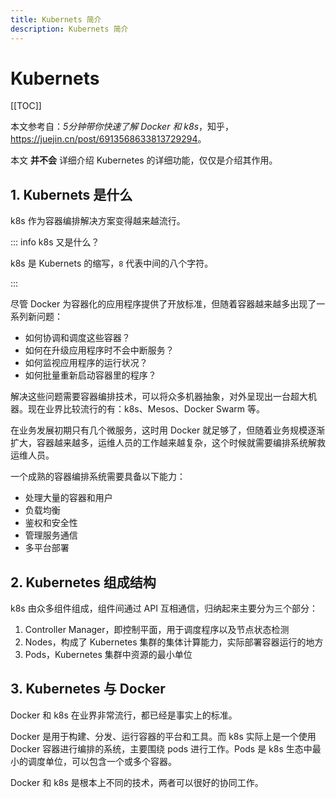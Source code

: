 ```yaml
---
title: Kubernets 简介
description: Kubernets 简介
---
```


# Kubernets

[[TOC]]

本文参考自：*5分钟带你快速了解 Docker 和 k8s*，知乎，<https://juejin.cn/post/6913568633813729294>。

本文 **并不会** 详细介绍 Kubernetes 的详细功能，仅仅是介绍其作用。

## 1. Kubernets 是什么

k8s 作为容器编排解决方案变得越来越流行。

::: info k8s 又是什么？

k8s 是 Kubernets 的缩写，`8` 代表中间的八个字符。

:::

尽管 Docker 为容器化的应用程序提供了开放标准，但随着容器越来越多出现了一系列新问题：
- 如何协调和调度这些容器？
- 如何在升级应用程序时不会中断服务？
- 如何监视应用程序的运行状况？
- 如何批量重新启动容器里的程序？

解决这些问题需要容器编排技术，可以将众多机器抽象，对外呈现出一台超大机器。现在业界比较流行的有：k8s、Mesos、Docker Swarm 等。

在业务发展初期只有几个微服务，这时用 Docker 就足够了，但随着业务规模逐渐扩大，容器越来越多，运维人员的工作越来越复杂，这个时候就需要编排系统解救运维人员。

一个成熟的容器编排系统需要具备以下能力：
- 处理大量的容器和用户
- 负载均衡
- 鉴权和安全性
- 管理服务通信
- 多平台部署

## 2. Kubernetes 组成结构

k8s 由众多组件组成，组件间通过 API 互相通信，归纳起来主要分为三个部分：
1. Controller Manager，即控制平面，用于调度程序以及节点状态检测
2. Nodes，构成了 Kubernetes 集群的集体计算能力，实际部署容器运行的地方
3. Pods，Kubernetes 集群中资源的最小单位

## 3. Kubernetes 与 Docker

Docker 和 k8s 在业界非常流行，都已经是事实上的标准。

Docker 是用于构建、分发、运行容器的平台和工具。而 k8s 实际上是一个使用 Docker 容器进行编排的系统，主要围绕 pods 进行工作。Pods 是 k8s 生态中最小的调度单位，可以包含一个或多个容器。

Docker 和 k8s 是根本上不同的技术，两者可以很好的协同工作。
